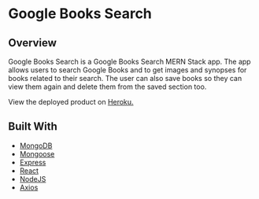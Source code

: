 # Google Books Search

## Overview

Google Books Search is a Google Books Search MERN Stack app. The app allows users to search Google Books and to get images and synopses for books related to their search. The user can also save books so they can view them again and delete them from the saved section too. 

View the deployed product on <a href="https://reactgoogle-books-search.herokuapp.com/">Heroku.</a>

## Built With
- <a href="https://www.mongodb.com/">MongoDB</a>
- <a href="https://www.npmjs.com/package/mongoose">Mongoose</a>
- <a href="https://www.npmjs.com/package/express">Express</a>
- <a href="https://www.npmjs.com/package/react">React</a>
- <a href="https://nodejs.org/en/">NodeJS</a>
- <a href="https://www.npmjs.com/package/axios">Axios</a>
